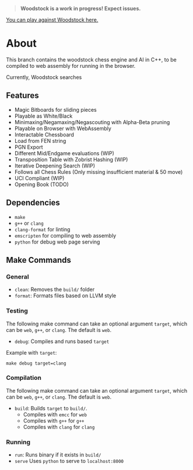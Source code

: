 > **Woodstock is a work in progress! Expect issues.**

[You can play against Woodstock here.](https://chess.benjiwong.com)

# About
This branch contains the woodstock chess engine and AI in C++, to be compiled to web assembly for running in the browser.

Currently, Woodstock searches 

## Features
- Magic Bitboards for sliding pieces
- Playable as White/Black
- Minimaxing/Negamaxing/Negascouting with Alpha-Beta pruning
- Playable on Browser with WebAssembly
- Interactable Chessboard
- Load from FEN string
- PGN Export
- Different Mid/Endgame evaluations (WIP)
- Transposition Table with Zobrist Hashing (WIP)
- Iterative Deepening Search (WIP)
- Follows all Chess Rules (Only missing insufficient material & 50 move)
- UCI Compliant (WIP)
- Opening Book (TODO)

## Dependencies
- `make`
- `g++` or `clang`
- `clang-format` for linting
- `emscripten` for compiling to web assembly
- `python` for debug web page serving

## Make Commands
### General
- `clean`: Removes the `build/` folder
- `format`: Formats files based on LLVM style

### Testing
The following make command can take an optional argument `target`, which can be `web`, `g++`, or `clang`. The default is `web`.
- `debug`: Compiles and runs based `target`

Example with `target`:
```console
make debug target=clang
```

### Compilation
The following make command can take an optional argument `target`, which can be `web`, `g++`, or `clang`. The default is `web`.
- `build`: Builds `target` to `build/`.
   - Compiles with `emcc` for `web`
   - Compiles with `g++` for `g++`
   - Compiles with `clang` for `clang`

### Running
- `run`: Runs binary if it exists in `build/`
- `serve` Uses `python` to serve to `localhost:8000`

